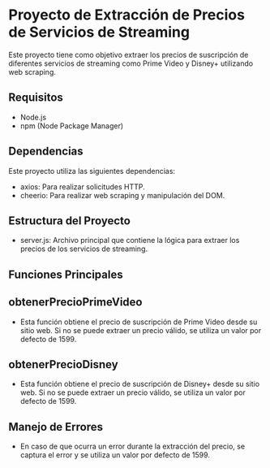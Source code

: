 # Proyecto de Extracción de Precios de Servicios de Streaming

Este proyecto tiene como objetivo extraer los precios de suscripción de diferentes servicios de streaming como Prime Video y Disney+ utilizando web scraping.

## Requisitos

- Node.js
- npm (Node Package Manager)

## Dependencias
Este proyecto utiliza las siguientes dependencias:

- axios: Para realizar solicitudes HTTP.
- cheerio: Para realizar web scraping y manipulación del DOM.

## Estructura del Proyecto
- server.js: Archivo principal que contiene la lógica para extraer los precios de los servicios de streaming.

## Funciones Principales

## obtenerPrecioPrimeVideo
- Esta función obtiene el precio de suscripción de Prime Video desde su sitio web. Si no se puede extraer un precio válido, se utiliza un valor por defecto de 1599.

## obtenerPrecioDisney
- Esta función obtiene el precio de suscripción de Disney+ desde su sitio web. Si no se puede extraer un precio válido, se utiliza un valor por defecto de 1599.

## Manejo de Errores
- En caso de que ocurra un error durante la extracción del precio, se captura el error y se utiliza un valor por defecto de 1599.


